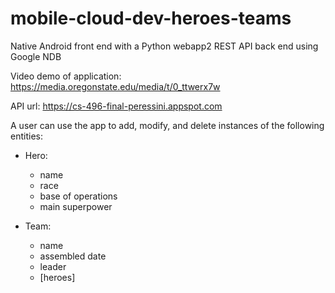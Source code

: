 # mobile-cloud-dev-heroes-teams

Native Android front end with a Python webapp2 REST API back end using Google NDB

Video demo of application: https://media.oregonstate.edu/media/t/0_ttwerx7w

API url: https://cs-496-final-peressini.appspot.com

A user can use the app to add, modify, and delete instances of the following entities:

* Hero:
  * name
  * race
  * base of operations
  * main superpower
  
* Team:
  * name
  * assembled date
  * leader
  * [heroes]

